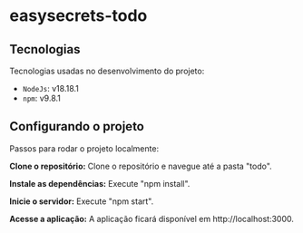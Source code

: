 # easysecrets-todo


## Tecnologias
Tecnologias usadas no desenvolvimento do projeto:
- `NodeJs`: v18.18.1
- `npm`: v9.8.1

## Configurando o projeto
Passos para rodar o projeto localmente:

**Clone o repositório:**
Clone o repositório e navegue até a pasta "todo".

**Instale as dependências:**
Execute "npm install".

**Inicie o servidor:**
Execute "npm start".

**Acesse a aplicação:**
A aplicação ficará disponível em http://localhost:3000.
